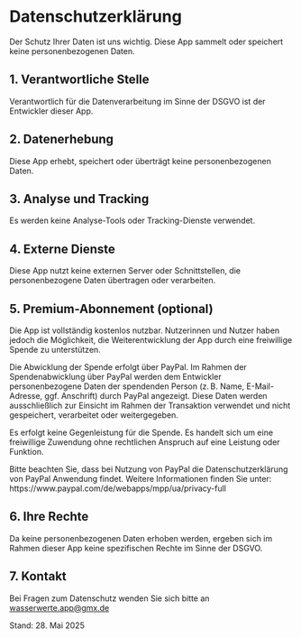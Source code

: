   <h1>Datenschutzerklärung</h1>

  <p>
    Der Schutz Ihrer Daten ist uns wichtig. Diese App sammelt oder speichert keine personenbezogenen Daten.
  </p>

  <h2>1. Verantwortliche Stelle</h2>
  <p>
    Verantwortlich für die Datenverarbeitung im Sinne der DSGVO ist der Entwickler dieser App.
  </p>

  <h2>2. Datenerhebung</h2>
  <p>
    Diese App erhebt, speichert oder überträgt keine personenbezogenen Daten.
  </p>

  <h2>3. Analyse und Tracking</h2>
  <p>
    Es werden keine Analyse-Tools oder Tracking-Dienste verwendet.
  </p>

  <h2>4. Externe Dienste</h2>
  <p>
    Diese App nutzt keine externen Server oder Schnittstellen, die personenbezogene Daten übertragen oder verarbeiten.
  </p>

  <h2>5. Premium-Abonnement (optional)</h2>
  <p>
    Die App ist vollständig kostenlos nutzbar. Nutzerinnen und Nutzer haben jedoch die Möglichkeit, die Weiterentwicklung der App durch eine freiwillige Spende zu unterstützen.
  </p>
  <p>
    Die Abwicklung der Spende erfolgt über PayPal. Im Rahmen der Spendenabwicklung über PayPal werden dem Entwickler personenbezogene Daten der spendenden Person (z. B. Name, E-Mail-Adresse, ggf. Anschrift) durch     PayPal angezeigt. Diese Daten werden ausschließlich zur Einsicht im Rahmen der Transaktion verwendet und nicht gespeichert, verarbeitet oder weitergegeben.
  </p>
    Es erfolgt keine Gegenleistung für die Spende. Es handelt sich um eine freiwillige Zuwendung ohne rechtlichen Anspruch auf eine Leistung oder Funktion.
  <p>
    Bitte beachten Sie, dass bei Nutzung von PayPal die Datenschutzerklärung von PayPal Anwendung findet. Weitere Informationen finden Sie unter:
    https://www.paypal.com/de/webapps/mpp/ua/privacy-full
  </p>
 
  <h2>6. Ihre Rechte</h2>
  <p>
    Da keine personenbezogenen Daten erhoben werden, ergeben sich im Rahmen dieser App keine spezifischen Rechte im Sinne der DSGVO.
  </p>

  <h2>7. Kontakt</h2>
  <p>
    Bei Fragen zum Datenschutz wenden Sie sich bitte an <a href="mailto:wasserwerte.app@gmx.de?subject=Anfrage%20zu%20Datenschutz&body=Hallo,%20ich%20habe%20Fragen%20zu%20...">
  wasserwerte.app@gmx.de
</a>

  </p>

  <p>Stand: 28. Mai 2025</p>
